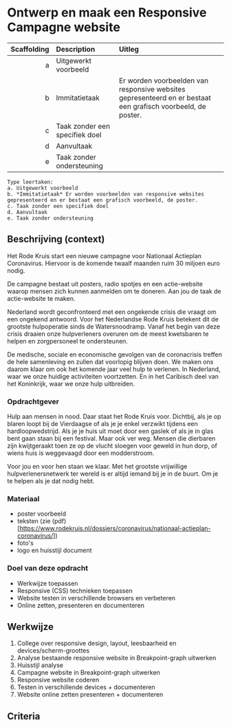 # Ontwerp en maak een Responsive Campagne website

| Scaffolding| Description | Uitleg |
| ---: | :----   | :--- |
| a      | Uitgewerkt voorbeeld |  |
| b   | Immitatietaak | Er worden voorbeelden van responsive websites gepresenteerd en er bestaat een grafisch voorbeeld, de poster.|
| c   | Taak zonder een specifiek doel | |
| d   | Aanvultaak        | |
| e   | Taak zonder ondersteuning        | |

```
Type leertaken:
a. Uitgewerkt voorbeeld
b. *Immitatietaak* Er worden voorbeelden van responsive websites gepresenteerd en er bestaat een grafisch voorbeeld, de poster.
c. Taak zonder een specifiek doel
d. Aanvultaak
e. Taak zonder ondersteuning
```

## Beschrijving (context)
Het Rode Kruis start een nieuwe campagne voor Nationaal Actieplan Coronavirus. Hiervoor is de komende twaalf maanden ruim 30 miljoen euro nodig.

De campagne bestaat uit posters, radio spotjes en een actie-website waarop mensen zich kunnen aanmelden om te doneren. Aan jou de taak de actie-website te maken.

Nederland wordt geconfronteerd met een ongekende crisis die vraagt om een ongekend antwoord. Voor het Nederlandse Rode Kruis betekent dit de grootste hulpoperatie sinds de Watersnoodramp. Vanaf het begin van deze crisis draaien onze hulpverleners overuren om de meest kwetsbaren te helpen en zorgpersoneel te ondersteunen.

De medische, sociale en economische gevolgen van de coronacrisis treffen de hele samenleving en zullen dat voorlopig blijven doen. We maken ons daarom klaar om ook het komende jaar veel hulp te verlenen. In Nederland, waar we onze huidige activiteiten voortzetten. En in het Caribisch deel van het Koninkrijk, waar we onze hulp uitbreiden.


### Opdrachtgever
Hulp aan mensen in nood. Daar staat het Rode Kruis voor. Dichtbij, als je op blaren loopt bij de Vierdaagse of als je je enkel verzwikt tijdens een hardloopwedstrijd. Als je je huis uit moet door een gaslek of als je in glas bent gaan staan bij een festival. Maar ook ver weg. Mensen die dierbaren zijn kwijtgeraakt toen ze op de vlucht sloegen voor geweld in hun dorp, of wiens huis is weggevaagd door een modderstroom.

Voor jou en voor hen staan we klaar. Met het grootste vrijwillige hulpverlenersnetwerk ter wereld is er altijd iemand bij je in de buurt. Om je te helpen als je dat nodig hebt.

### Materiaal
- poster voorbeeld
- teksten (zie (pdf)[https://www.rodekruis.nl/dossiers/coronavirus/nationaal-actieplan-coronavirus/])
- foto's
- logo en huisstijl document


### Doel van deze opdracht
- Werkwijze toepassen
- Responsive (CSS) technieken toepassen
- Website testen in verschillende browsers en verbeteren
- Online zetten, presenteren en documenteren


## Werkwijze
1. College over responsive design, layout, leesbaarheid en devices/scherm-groottes
2. Analyse bestaande responsive website in Breakpoint-graph uitwerken
3. Huisstijl analyse
4. Campagne website in Breakpoint-graph uitwerken
5. Responsive website coderen
6. Testen in verschillende devices + documenteren
7. Website online zetten presenteren + documenteren

## Criteria

